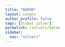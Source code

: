 ```yaml
---
title: "BARON"
layout: single
author_profile: false
tags: [Global solver]
permalink: /solvers/baron
sidebar:
  nav: "solvers"
---
```

